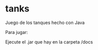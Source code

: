 # tanks

Juego de los tanques hecho con Java

Para jugar: 

Ejecute el .jar que hay en la carpeta /docs
